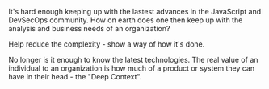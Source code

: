 It's hard enough keeping up with the lastest advances in the JavaScript and DevSecOps community. How on earth does one then keep up with the analysis and business needs of an organization?

Help reduce the complexity - show a way of how it's done.

No longer is it enough to know the latest technologies. The real value of an individual to an organization is how much of a product or system they can have in their head - the "Deep Context".